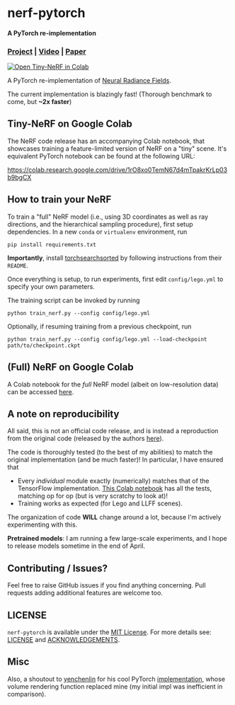 # nerf-pytorch
#### A PyTorch re-implementation
### [Project](http://tancik.com/nerf) | [Video](https://youtu.be/JuH79E8rdKc) | [Paper](https://arxiv.org/abs/2003.08934)

[![Open Tiny-NeRF in Colab](https://colab.research.google.com/assets/colab-badge.svg)](https://colab.research.google.com/drive/1rO8xo0TemN67d4mTpakrKrLp03b9bgCX)

A PyTorch re-implementation of [Neural Radiance Fields](http://tancik.com/nerf).

The current implementation is blazingly fast! (Thorough benchmark to come, but **~2x faster**)


## Tiny-NeRF on Google Colab

The NeRF code release has an accompanying Colab notebook, that showcases training a feature-limited version of NeRF on a "tiny" scene. It's equivalent PyTorch notebook can be found at the following URL:

https://colab.research.google.com/drive/1rO8xo0TemN67d4mTpakrKrLp03b9bgCX


## How to train your NeRF

To train a "full" NeRF model (i.e., using 3D coordinates as well as ray directions, and the hierarchical sampling procedure), first setup dependencies. In a new `conda` or `virtualenv` environment, run
```
pip install requirements.txt
```

**Importantly**, install [torchsearchsorted](https://github.com/aliutkus/torchsearchsorted) by following instructions from their `README`.

Once everything is setup, to run experiments, first edit `config/lego.yml` to specify your own parameters.

The training script can be invoked by running
```
python train_nerf.py --config config/lego.yml
```

Optionally, if resuming training from a previous checkpoint, run
```
python train_nerf.py --config config/lego.yml --load-checkpoint path/to/checkpoint.ckpt
```


## (Full) NeRF on Google Colab

A Colab notebook for the _full_ NeRF model (albeit on low-resolution data) can be accessed [here](https://colab.research.google.com/drive/1L6QExI2lw5xhJ-MLlIwpbgf7rxW7fcz3).


## A note on reproducibility

All said, this is not an official code release, and is instead a reproduction from the original code (released by the authors [here](https://github.com/bmild/nerf)).

The code is thoroughly tested (to the best of my abilities) to match the original implementation (and be much faster)! In particular, I have ensured that
* Every _individual_ module exactly (numerically) matches that of the TensorFlow implementation. [This Colab notebook](https://colab.research.google.com/drive/1ENrAtZIEhoeNkaXOXkBL7SbWU1VWHBQm) has all the tests, matching op for op (but is very scratchy to look at)!
* Training works as expected (for Lego and LLFF scenes).

The organization of code **WILL** change around a lot, because I'm actively experimenting with this.

**Pretrained models**: I am running a few large-scale experiments, and I hope to release models sometime in the end of April.


## Contributing / Issues?

Feel free to raise GitHub issues if you find anything concerning. Pull requests adding additional features are welcome too.


## LICENSE

`nerf-pytorch` is available under the [MIT License](https://opensource.org/licenses/MIT). For more details see: [LICENSE](LICENSE) and [ACKNOWLEDGEMENTS](ACKNOWLEDGEMENTS).

## Misc

Also, a shoutout to [yenchenlin](https://github.com/yenchenlin) for his cool PyTorch [implementation](https://github.com/yenchenlin/nerf-pytorch), whose volume rendering function replaced mine (my initial impl was inefficient in comparison).
